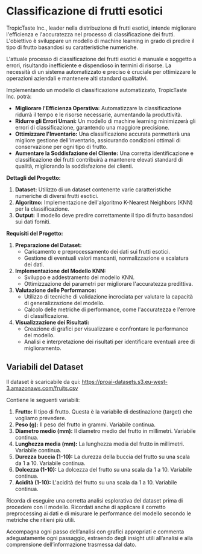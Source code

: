 # Classificazione di frutti esotici

TropicTaste Inc., leader nella distribuzione di frutti esotici, intende migliorare l'efficienza e l'accuratezza nel processo di classificazione dei frutti. L'obiettivo è sviluppare un modello di machine learning in grado di predire il tipo di frutto basandosi su caratteristiche numeriche.

L'attuale processo di classificazione dei frutti esotici è manuale e soggetto a errori, risultando inefficiente e dispendioso in termini di risorse. La necessità di un sistema automatizzato e preciso è cruciale per ottimizzare le operazioni aziendali e mantenere alti standard qualitativi.

Implementando un modello di classificazione automatizzato, TropicTaste Inc. potrà:
* **Migliorare l'Efficienza Operativa:** Automatizzare la classificazione ridurrà il tempo e le risorse necessarie, aumentando la produttività.
* **Ridurre gli Errori Umani:** Un modello di machine learning minimizzerà gli errori di classificazione, garantendo una maggiore precisione.
* **Ottimizzare l'Inventario:** Una classificazione accurata permetterà una migliore gestione dell'inventario, assicurando condizioni ottimali di conservazione per ogni tipo di frutto.
* **Aumentare la Soddisfazione del Cliente:** Una corretta identificazione e classificazione dei frutti contribuirà a mantenere elevati standard di qualità, migliorando la soddisfazione dei clienti.


**Dettagli del Progetto:**

1. **Dataset:** Utilizzo di un dataset contenente varie caratteristiche numeriche di diversi frutti esotici.
2. **Algoritmo:** Implementazione dell'algoritmo K-Nearest Neighbors (KNN) per la classificazione.
3. **Output:** Il modello deve predire correttamente il tipo di frutto basandosi sui dati forniti.


**Requisiti del Progetto:**

1. **Preparazione del Dataset:**
    * Caricamento e preprocessamento dei dati sui frutti esotici.
    * Gestione di eventuali valori mancanti, normalizzazione e scalatura dei dati.
2. **Implementazione del Modello KNN:**
    * Sviluppo e addestramento del modello KNN.
    * Ottimizzazione dei parametri per migliorare l'accuratezza predittiva.
3. **Valutazione delle Performance:**
    * Utilizzo di tecniche di validazione incrociata per valutare la capacità di generalizzazione del modello.
    * Calcolo delle metriche di performance, come l'accuratezza e l'errore di classificazione.
4. **Visualizzazione dei Risultati:**
    * Creazione di grafici per visualizzare e confrontare le performance del modello.
    * Analisi e interpretazione dei risultati per identificare eventuali aree di miglioramento.

## Variabili del Dataset

Il dataset è scaricabile da qui: https://proai-datasets.s3.eu-west-3.amazonaws.com/fruits.csv

Contiene le seguenti variabili:

1. **Frutto:** Il tipo di frutto. Questa è la variabile di destinazione (target) che vogliamo prevedere.
2. **Peso (g):** Il peso del frutto in grammi. Variabile continua.
3. **Diametro medio (mm):** Il diametro medio del frutto in millimetri. Variabile continua.
4. **Lunghezza media (mm):** La lunghezza media del frutto in millimetri. Variabile continua.
5. **Durezza buccia (1-10):** La durezza della buccia del frutto su una scala da 1 a 10. Variabile continua.
6. **Dolcezza (1-10):** La dolcezza del frutto su una scala da 1 a 10. Variabile continua.
7. **Acidità (1-10):** L'acidità del frutto su una scala da 1 a 10. Variabile continua.

Ricorda di eseguire una corretta analisi esplorativa del dataset prima di procedere con il modello. Ricordati anche di applicare il corretto preprocessing ai dati e di misurare le performance del modello secondo le metriche che ritieni più utili.

Accompagna ogni passo dell’analisi con grafici appropriati e commenta adeguatamente ogni passaggio, estraendo degli insight utili all’analisi e alla comprensione dell’informazione trasmessa dal dato.